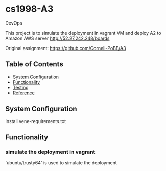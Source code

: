 # cs1998-A3
DevOps

This project is to simulate the deployment in vagrant VM and deploy A2 to Amazon AWS server
http://52.27.242.248/boards

Original assignment: https://github.com/Cornell-PoBE/A3

## Table of Contents

* [System Configuration](#system-configuration)
* [Functionality](#functionality)
* [Testing](#testing)
* [Reference](#reference)

## System Configuration

Install vene-requirements.txt 

## Functionality

### simulate the deployment in vagrant 

'ubuntu/trusty64' is used to simulate the deployment





